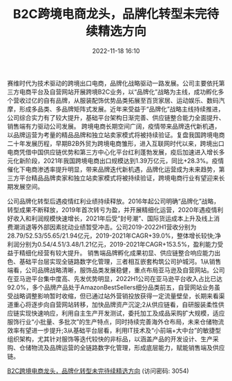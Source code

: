 ﻿---
title: B2C跨境电商龙头，品牌化转型未完待续精选方向
date: 2022-11-18 16:10
tags:
- 商贸零售
updated: 1970-01-01 08:00:00
---

赛维时代为技术驱动的跨境出口电商，品牌化战略驱动一路发展。公司主要依托第三方电商平台及自营网站开展跨境B2C业务，以“品牌化”战略为主线，成功孵化多个营收过亿的自有品牌，从服装配饰优势品类拓展至百货家居、运动娱乐、数码汽摩，形成多品类、多品牌矩阵式发展。近年来受益于“品牌化”战略主线持续推进，公司综合实力有了较大提升，基础平台架构日渐完善、供应链整合能力全面提升、销售端有力驱动公司发展。
跨境电商长期空间广阔，疫情带来品牌迭代新机遇，以品牌运营为考量的精品品牌和独立站卖家模式将被持续验证。复盘我国跨境电商二十年发展历程，早期B2B外贸为跨境电商雏形，进入互联网时代以来，跨境出口电商凭借中国供应链优势和第三方中心化平台红利蓬勃发展，疫后加速进入增长多元化新阶段，2021年我国跨境电商出口规模达到1.39万亿元，同比+28.3%。疫情催化下电商渗透率提升明显，带来品牌迭代新机遇，品牌化运营成为未来趋势，第三方平台精品品牌卖家和独立站卖家模式将被持续验证，跨境电商行业有望迎来长期发展空间。
<!-- more -->
公司品牌化转型后遇疫情红利业绩持续释放。2016年起公司明确“品牌化”战略，转型成果不断释放，2019年首次转亏为盈，并开展精细化运营，2020年遇疫情利好收入和利润规模快速增长，2021年后受“封号潮”、国际货运成本上升及线上消费潮消退等外部因素扰动业绩暂受冲击。公司2019-2022H1营收分别为28.79/52.53/55.65/21.94亿元，2019-2021年CAGR+39.0%，整体增长较快;净利润分别为0.54/4.51/3.48/1.21亿元，2019-2021年CAGR+153.5%，盈利能力受益于精细化经营有较大提升。
销售端品牌孵化成果初显、供应链整合响应能力出色、基础平台层实现全链路数字化管理，三者相互嵌套构筑公司护城河。1从销售端看，公司品牌战略清晰，服饰品类发展稳健，重点布局亚马逊及自营网站。公司在亚马逊平台集中度高、先发优势明显，2022H1公司在亚马逊平台收入占比已达92.0%，多个品牌产品处于AmazonBestSellers细分品类前五，自营网站业务虽受战略调整影响暂时收缩，但已通过站外营销投放获得一定流量壁垒，长期来看渠道重心将逐步向自营网站转移，加快品牌资产沉淀;2从供应链看，自研服装柔性供应链实现快速响应，利用自主生产开发测试，委托加工及成品采购扩大规模，适应服饰行业“小批量、多批次”的生产特点，同时持续完善海外仓布局，未来仓储物流效率有望进一步提升;3从基础平台层看，利用IT技术及“小前端+大中台”的敏捷型组织架构，尤其针对服饰等迭代较快的非标品，以涵盖产品的开发设计、生产采购、仓储物流及品牌运营的全链路数字化管理，形成底层能力，赋能销售端及供应链。

[B2C跨境电商龙头，品牌化转型未完待续精选方向](https://url12.ctfile.com/f/3948612-727532718-cc418e?p=3054)
(访问密码: 3054)
